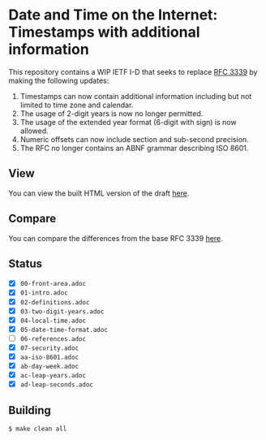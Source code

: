 # Date and Time on the Internet: Timestamps with additional information

This repository contains a WIP IETF I-D that seeks to replace [RFC 3339](https://tools.ietf.org/html/rfc3339)
by making the following updates:

1. Timestamps can now contain additional information including but not limited to time zone and calendar.
2. The usage of 2-digit years is now no longer permitted.
3. The usage of the extended year format (6-digit with sign) is now allowed.
4. Numeric offsets can now include section and sub-second precision.
5. The RFC no longer contains an ABNF grammar describing ISO 8601.

## View

You can view the built HTML version of the draft [here](https://ryzokuken.dev/draft-ryzokuken-datetime-extended/documents/rfc-3339.html).

## Compare

You can compare the differences from the base RFC 3339 [here](https://github.com/ryzokuken/draft-ryzokuken-datetime-extended/compare/original...master).

## Status

- [X] `00-front-area.adoc`
- [X] `01-intro.adoc`
- [X] `02-definitions.adoc`
- [X] `03-two-digit-years.adoc`
- [X] `04-local-time.adoc`
- [X] `05-date-time-format.adoc`
- [ ] `06-references.adoc`
- [X] `07-security.adoc`
- [X] `aa-iso-8601.adoc`
- [X] `ab-day-week.adoc`
- [X] `ac-leap-years.adoc`
- [X] `ad-leap-seconds.adoc`

## Building

```shell
$ make clean all
```
